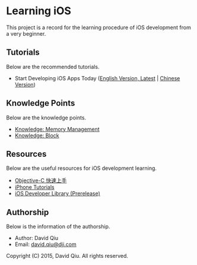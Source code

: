 # Learning iOS

This project is a record for the learning procedure of iOS development from a very beginner.


## Tutorials

Below are the recommended tutorials.

* Start Developing iOS Apps Today \([English Version, Latest](https://developer.apple.com/library/prerelease/ios/referencelibrary/GettingStarted/RoadMapiOS/index.html) | [Chinese Version](https://developer.apple.com/library/prerelease/ios/referencelibrary/GettingStarted/RoadMapiOSCh/index.html)\)


## Knowledge Points

Below are the knowledge points.

* [Knowledge: Memory Management](knowledge-memory-management)
* [Knowledge: Block](knowledge-block)


## Resources

Below are the useful resources for iOS development learning.

* [Objective-C 快速上手](http://www.cnblogs.com/zzy0471/p/3894307.html)
* [iPhone Tutorials](http://www.raywenderlich.com/tutorials)
* [iOS Developer Library \(Prerelease\)](https://developer.apple.com/library/prerelease/ios/navigation/)


## Authorship

Below is the information of the authorship.

* Author: David Qiu
* Email: david.qiu@dji.com

Copyright (C) 2015, David Qiu. All rights reserved.